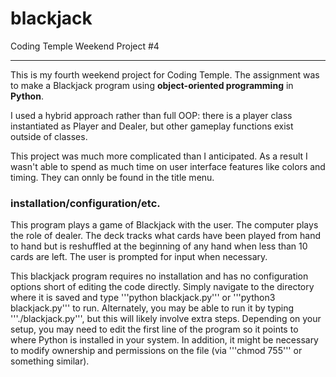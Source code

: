 # blackjack
Coding Temple Weekend Project #4
***

This is my fourth weekend project for Coding Temple. The assignment was to make a Blackjack program using **object-oriented programming** in  **Python**.

I used a hybrid approach rather than full OOP: there is a player class instantiated as Player and Dealer, but other gameplay functions exist outside of classes.

This project was much more complicated than I anticipated. As a result I wasn't able to spend as much time on user interface features like colors and timing. They can onnly be found in the title menu.

### installation/configuration/etc.
This program plays a game of Blackjack with the user. The computer plays the role of dealer. The deck tracks what cards have been played from hand to hand but is reshuffled at the beginning of any hand when less than 10 cards are left. The user is prompted for input when necessary.

This blackjack program requires no installation and has no configuration options short of editing the code directly. Simply navigate to the directory where it is saved and type '''python blackjack.py''' or '''python3 blackjack.py''' to run. Alternately, you may be able to run it by typing '''./blackjack.py''', but this will likely involve extra steps. Depending on your setup, you may need to edit the first line of the program so it points to where Python is installed in your system. In addition, it might be necessary to modify ownership and permissions on the file (via '''chmod 755''' or something similar). 
